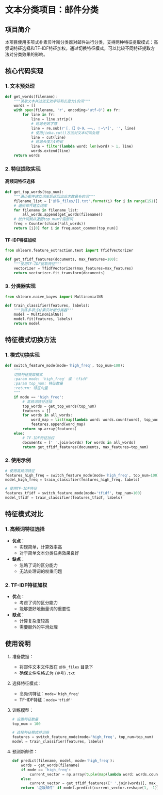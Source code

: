 # 文本分类项目：邮件分类

## 项目简介
本项目使用多项式朴素贝叶斯分类器对邮件进行分类，支持两种特征提取模式：高频词特征选择和TF-IDF特征加权。通过切换特征模式，可以比较不同特征提取方法对分类效果的影响。

## 核心代码实现

### 1. 文本预处理
```python
def get_words(filename):
    """读取文本并过滤无效字符和长度为1的词"""
    words = []
    with open(filename, 'r', encoding='utf-8') as fr:
        for line in fr:
            line = line.strip()
            # 过滤无效字符
            line = re.sub(r'[.【】0-9、——。，！~\*]', '', line)
            # 使用jieba.cut()方法对文本切词处理
            line = cut(line)
            # 过滤长度为1的词
            line = filter(lambda word: len(word) > 1, line)
            words.extend(line)
    return words
```

### 2. 特征提取实现

#### 高频词特征选择
```python
def get_top_words(top_num):
    """遍历邮件建立词库后返回出现次数最多的词"""
    filename_list = ['邮件_files/{}.txt'.format(i) for i in range(151)]
    # 遍历邮件建立词库
    for filename in filename_list:
        all_words.append(get_words(filename))
    # 统计词频并返回top_num个高频词
    freq = Counter(chain(*all_words))
    return [i[0] for i in freq.most_common(top_num)]
```

#### TF-IDF特征加权
```python
from sklearn.feature_extraction.text import TfidfVectorizer

def get_tfidf_features(documents, max_features=100):
    """使用TF-IDF提取特征"""
    vectorizer = TfidfVectorizer(max_features=max_features)
    return vectorizer.fit_transform(documents)
```

### 3. 分类器实现
```python
from sklearn.naive_bayes import MultinomialNB

def train_classifier(features, labels):
    """训练多项式朴素贝叶斯分类器"""
    model = MultinomialNB()
    model.fit(features, labels)
    return model
```

## 特征模式切换方法

### 1. 模式切换实现
```python
def switch_feature_mode(mode='high_freq', top_num=100):
    """
    切换特征提取模式
    :param mode: 'high_freq' 或 'tfidf'
    :param top_num: 特征数量
    :return: 特征向量
    """
    if mode == 'high_freq':
        # 高频词特征选择
        top_words = get_top_words(top_num)
        features = []
        for words in all_words:
            word_map = list(map(lambda word: words.count(word), top_words))
            features.append(word_map)
        return np.array(features)
    else:
        # TF-IDF特征加权
        documents = [' '.join(words) for words in all_words]
        return get_tfidf_features(documents, max_features=top_num)
```

### 2. 使用示例
```python
# 使用高频词特征
features_high_freq = switch_feature_mode(mode='high_freq', top_num=100)
model_high_freq = train_classifier(features_high_freq, labels)

# 使用TF-IDF特征
features_tfidf = switch_feature_mode(mode='tfidf', top_num=100)
model_tfidf = train_classifier(features_tfidf, labels)
```

## 特征模式对比

### 1. 高频词特征选择
- **优点**：
  - 实现简单，计算效率高
  - 对于简单文本分类任务效果良好
- **缺点**：
  - 忽略了词的区分能力
  - 无法处理词的权重问题

### 2. TF-IDF特征加权
- **优点**：
  - 考虑了词的区分能力
  - 能够更好地衡量词的重要性
- **缺点**：
  - 计算复杂度较高
  - 需要额外的平滑处理

## 使用说明

1. 准备数据：
   - 将邮件文本文件放在 `邮件_files` 目录下
   - 确保文件名格式为 `{序号}.txt`

2. 选择特征模式：
   - 高频词特征：`mode='high_freq'`
   - TF-IDF特征：`mode='tfidf'`

3. 训练模型：
   ```python
   # 设置特征数量
   top_num = 100
   
   # 选择特征模式并训练
   features = switch_feature_mode(mode='high_freq', top_num=top_num)
   model = train_classifier(features, labels)
   ```

4. 预测新邮件：
   ```python
   def predict(filename, model, mode='high_freq'):
       words = get_words(filename)
       if mode == 'high_freq':
           current_vector = np.array(tuple(map(lambda word: words.count(word), top_words)))
       else:
           current_vector = get_tfidf_features([' '.join(words)], max_features=len(top_words))
       return '垃圾邮件' if model.predict(current_vector.reshape(1, -1)) == 1 else '普通邮件'
   ```
